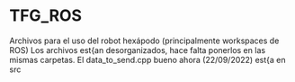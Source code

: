 # TFG_ROS
Archivos para el uso del robot hexápodo (principalmente workspaces de ROS)
Los archivos est{an desorganizados, hace falta ponerlos en las mismas carpetas. El data_to_send.cpp bueno ahora (22/09/2022) est{a en src

